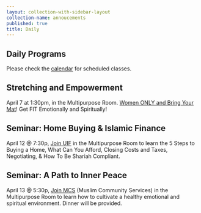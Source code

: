 ```yaml
---
layout: collection-with-sidebar-layout
collection-name: annoucements
published: true
title: Daily
---
```


## Daily Programs
Please check the [calendar](http://www.icsd.org/calendar) for scheduled classes.

## Stretching and Empowerment
April 7 at 1:30pm, in the Multipurpose Room. [Women ONLY and Bring Your Mat](http://www.icsd.org/events/help-yourself-get-fit-physically-emotionally-spiritually)! Get FIT Emotionally and Spiritually!

## Seminar: Home Buying & Islamic Finance
April 12 @ 7:30p, [Join UIF](http://www.icsd.org/events/seminar-home-buying-islamic-finance) in the Multipurpose Room to learn the 5 Steps to Buying a Home, What Can You Afford, Closing Costs and Taxes, Negotiating, & How To Be Shariah Compliant.

## Seminar: A Path to Inner Peace
April 13 @ 5:30p, [Join MCS](http://www.icsd.org/events/seminar-a-path-to-inner-peace) (Muslim Community Services) in the Multipurpose Room to learn how to cultivate a healthy emotional and spiritual environment. Dinner will be provided.

